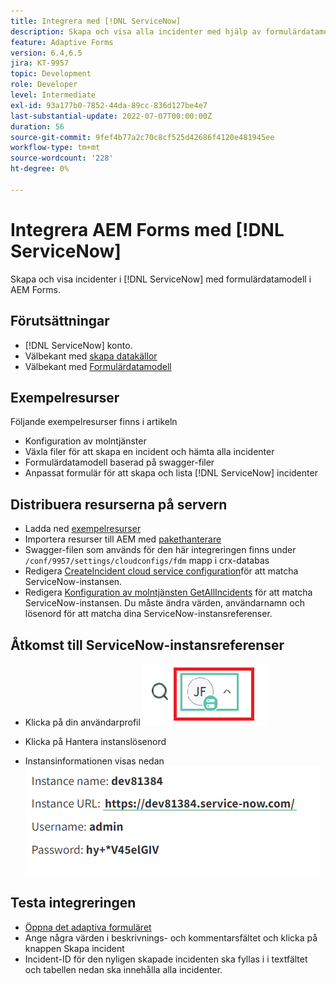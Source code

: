 ```yaml
---
title: Integrera med [!DNL ServiceNow]
description: Skapa och visa alla incidenter med hjälp av formulärdatamodell.
feature: Adaptive Forms
version: 6.4,6.5
jira: KT-9957
topic: Development
role: Developer
level: Intermediate
exl-id: 93a177b0-7852-44da-89cc-836d127be4e7
last-substantial-update: 2022-07-07T00:00:00Z
duration: 56
source-git-commit: 9fef4b77a2c70c8cf525d42686f4120e481945ee
workflow-type: tm+mt
source-wordcount: '228'
ht-degree: 0%

---
```


# Integrera AEM Forms med [!DNL ServiceNow]

Skapa och visa incidenter i [!DNL ServiceNow] med formulärdatamodell i AEM Forms.

## Förutsättningar

* [!DNL ServiceNow] konto.
* Välbekant med [skapa datakällor](https://experienceleague.adobe.com/docs/experience-manager-learn/forms/ic-web-channel-tutorial/parttwo.html)
* Välbekant med [Formulärdatamodell](https://experienceleague.adobe.com/docs/experience-manager-65/forms/form-data-model/create-form-data-models.html)

## Exempelresurser

Följande exempelresurser finns i artikeln

* Konfiguration av molntjänster
* Växla filer för att skapa en incident och hämta alla incidenter
* Formulärdatamodell baserad på swagger-filer
* Anpassat formulär för att skapa och lista [!DNL ServiceNow] incidenter

## Distribuera resurserna på servern

* Ladda ned [exempelresurser](assets/service-now.zip)
* Importera resurser till AEM med [pakethanterare](http://localhost:4502/crx/packmgr/index.jsp)
* Swagger-filen som används för den här integreringen finns under ```/conf/9957/settings/cloudconfigs/fdm``` mapp i crx-databas
* Redigera [CreateIncident cloud service configuration](http://localhost:4502/mnt/overlay/fd/fdm/gui/components/admin/fdmcloudservice/properties.html?item=%2Fconf%2F9957%2Fsettings%2Fcloudconfigs%2Ffdm%2Fcreateincident)för att matcha ServiceNow-instansen.
* Redigera [Konfiguration av molntjänsten GetAllIncidents](http://localhost:4502/mnt/overlay/fd/fdm/gui/components/admin/fdmcloudservice/properties.html?item=%2Fconf%2F9957%2Fsettings%2Fcloudconfigs%2Ffdm%2Fgetallincidents) för att matcha ServiceNow-instansen. Du måste ändra värden, användarnamn och lösenord för att matcha dina ServiceNow-instansreferenser.

## Åtkomst till ServiceNow-instansreferenser

* Klicka på din användarprofil
  ![klicka på användarprofilen](assets/snow-1.png)

* Klicka på Hantera instanslösenord
* Instansinformationen visas nedan
  ![instansinformation](assets/snow-3.png)

## Testa integreringen

* [Öppna det adaptiva formuläret](http://localhost:4502/content/dam/formsanddocuments/create-incident-in-service-now/jcr:content?wcmmode=disabled)
* Ange några värden i beskrivnings- och kommentarsfältet och klicka på knappen Skapa incident
* Incident-ID för den nyligen skapade incidenten ska fyllas i i textfältet och tabellen nedan ska innehålla alla incidenter.
